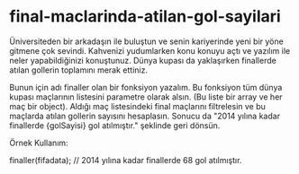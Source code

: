 # final-maclarinda-atilan-gol-sayilari
Üniversiteden bir arkadaşın ile buluştun ve senin kariyerinde yeni bir yöne gitmene çok sevindi. Kahvenizi yudumlarken konu konuyu açtı ve yazılım ile neler yapabildiğinizi konuştunuz. Dünya kupası da yaklaşırken finallerde atılan gollerin toplamını merak ettiniz.

Bunun için adı finaller olan bir fonksiyon yazalım.
Bu fonksiyon tüm dünya kupası maçlarının listesini parametre olarak alsın. (Bu liste bir array ve her maç bir object).
Aldığı maç listesindeki final maçlarını filtrelesin ve bu maçlarda atılan gollerin sayısını hesaplasın. Sonucu da "2014 yılına kadar finallerde {golSayisi} gol atılmıştır." şeklinde geri dönsün.

Örnek Kullanım:

finaller(fifadata);
// 2014 yılına kadar finallerde 68 gol atılmıştır.
